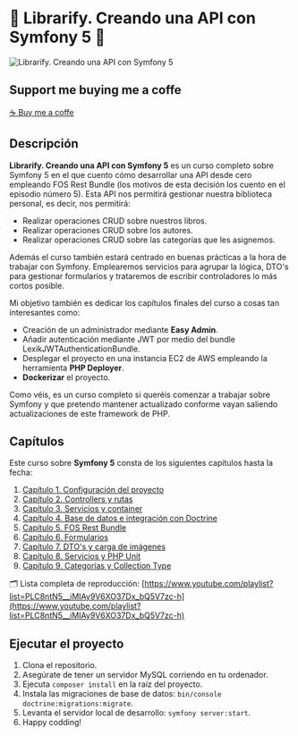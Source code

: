 # 📖 Librarify. Creando una API con Symfony 5 📖

<img src="https://raw.githubusercontent.com/ger86/librarify-back/master/cover.jpg" alt="Librarify. Creando una API con Symfony 5">

## Support me buying me a coffe

[☕️ Buy me a coffe](https://www.buymeacoffee.com/latteandcode)

## Descripción

**Librarify. Creando una API con Symfony 5** es un curso completo sobre Symfony 5 en el que cuento cómo desarrollar una API desde cero empleando FOS Rest Bundle (los motivos de esta decisión los cuento en el episodio número 5). Esta API nos permitirá gestionar nuestra biblioteca personal, es decir, nos permitirá:

- Realizar operaciones CRUD sobre nuestros libros.
- Realizar operaciones CRUD sobre los autores.
- Realizar operaciones CRUD sobre las categorías que les asignemos.

Además el curso también estará centrado en buenas prácticas a la hora de trabajar con Symfony. Emplearemos servicios para agrupar la lógica, DTO's para gestionar formularios y trataremos de escribir controladores lo más cortos posible. 

Mi objetivo también es dedicar los capítulos finales del curso a cosas tan interesantes como:

- Creación de un administrador mediante **Easy Admin**.
- Añadir autenticación mediante JWT por medio del bundle LexikJWTAuthenticationBundle.
- Desplegar el proyecto en una instancia EC2 de AWS empleando la herramienta **PHP Deployer**.
- **Dockerizar** el proyecto. 

Como véis, es un curso completo si queréis comenzar a trabajar sobre Symfony y que pretendo mantener actualizado conforme vayan saliendo actualizaciones de este framework de PHP.

## Capítulos

Este curso sobre **Symfony 5** consta de los siguientes capítulos hasta la fecha:

1. [Capítulo 1. Configuración del proyecto](https://youtu.be/cYCCCgrFSi4)
2. [Capítulo 2. Controllers y rutas](https://youtu.be/1A5MjnagJgE)
3. [Capítulo 3. Servicios y container](https://youtu.be/6YTn5QaOeQA)
4. [Capítulo 4. Base de datos e integración con Doctrine](https://youtu.be/e_3ycxP02ig)
5. [Capítulo 5. FOS Rest Bundle](https://youtu.be/xPjpoC1BNII)
6. [Capítulo 6. Formularios](https://youtu.be/9rRkryF-JK8)
7. [Capítulo 7. DTO's y carga de imágenes](https://youtu.be/Jw-vTsBJ30c)
8. [Capítulo 8. Servicios y PHP Unit](https://youtu.be/qLoaGwWuvIM)
9. [Capítulo 9. Categorías y Collection Type](https://youtu.be/akrxXdp9LdQ)

🗂 Lista completa de reproducción: [https://www.youtube.com/playlist?list=PLC8ntN5__iMIAy9V6XO37Dx_bQ5V7zc-h](https://www.youtube.com/playlist?list=PLC8ntN5__iMIAy9V6XO37Dx_bQ5V7zc-h)

## Ejecutar el proyecto

1. Clona el repositorio.
2. Asegúrate de tener un servidor MySQL corriendo en tu ordenador.
3. Ejecuta `composer install` en la raíz del proyecto.
4. Instala las migraciones de base de datos: `bin/console doctrine:migrations:migrate`.
5. Levanta el servidor local de desarrollo: `symfony server:start`.
6. Happy codding!